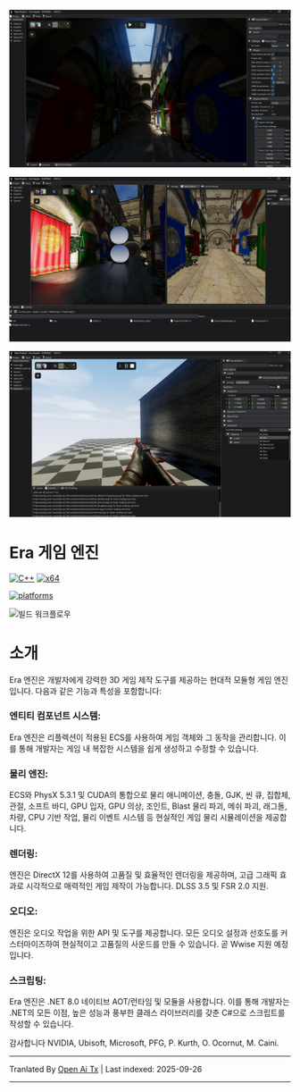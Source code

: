 
![EraEngine 로고](https://github.com/EldarMuradov/EldarMuradov/blob/a4d76f9ec241f35d76237f3e637cbf1921de5d2d/Editor.png)

![EraEngine 로고](https://github.com/EldarMuradov/EldarMuradov/blob/99a6272b7b5f123c8f20b7c39f773714f79810cd/MESH_EDITOR.png)

![EraEngine 로고](https://github.com/EldarMuradov/EldarMuradov/blob/56c453501a5edb8bdbd7747548e99b94ff188e14/AKT2.png)


# Era 게임 엔진

[![C++](https://img.shields.io/badge/language-C%2B%2B-%23f34b7d.svg?style=plastic)](https://en.wikipedia.org/wiki/C%2B%2B) 
[![x64](https://img.shields.io/badge/arch-x64-red.svg?style=plastic)](https://en.wikipedia.org/wiki/X64) 

<a href="https://github.com/EldarMuradov/EraEngine"><img alt="platforms" src="https://img.shields.io/badge/platforms-Windows-blue?style=flat-square"/></a>

![빌드 워크플로우](https://github.com/EldarMuradov/EraEngine/actions/workflows/cmake-windows-platform.yml/badge.svg)

# 소개

Era 엔진은 개발자에게 강력한 3D 게임 제작 도구를 제공하는 현대적 모듈형 게임 엔진입니다. 다음과 같은 기능과 특성을 포함합니다:

### 엔티티 컴포넌트 시스템:
Era 엔진은 리플렉션이 적용된 ECS를 사용하여 게임 객체와 그 동작을 관리합니다. 이를 통해 개발자는 게임 내 복잡한 시스템을 쉽게 생성하고 수정할 수 있습니다.

### 물리 엔진: 
ECS와 PhysX 5.3.1 및 CUDA의 통합으로 물리 애니메이션, 충돌, GJK, 씬 큐, 집합체, 관절, 소프트 바디, GPU 입자, GPU 의상, 조인트, Blast 물리 파괴, 메쉬 파괴, 래그돌, 차량, CPU 기반 작업, 물리 이벤트 시스템 등 현실적인 게임 물리 시뮬레이션을 제공합니다.

### 렌더링: 
엔진은 DirectX 12를 사용하여 고품질 및 효율적인 렌더링을 제공하며, 고급 그래픽 효과로 시각적으로 매력적인 게임 제작이 가능합니다. DLSS 3.5 및 FSR 2.0 지원.

### 오디오:
엔진은 오디오 작업을 위한 API 및 도구를 제공합니다. 모든 오디오 설정과 선호도를 커스터마이즈하여 현실적이고 고품질의 사운드를 만들 수 있습니다. 곧 Wwise 지원 예정입니다.

### 스크립팅: 
Era 엔진은 .NET 8.0 네이티브 AOT/런타임 및 모듈을 사용합니다. 이를 통해 개발자는 .NET의 모든 이점, 높은 성능과 풍부한 클래스 라이브러리를 갖춘 C#으로 스크립트를 작성할 수 있습니다.



감사합니다 NVIDIA, Ubisoft, Microsoft, PFG, P. Kurth, O. Ocornut, M. Caini.



---


Tranlated By [Open Ai Tx](https://github.com/OpenAiTx/OpenAiTx) | Last indexed: 2025-09-26


---